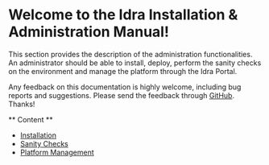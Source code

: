 # Welcome to the Idra Installation & Administration Manual!

This section provides the description of the administration functionalities. An
administrator should be able to install, deploy, perform the sanity checks on
the environment and manage the platform through the Idra Portal.

Any feedback on this documentation is highly welcome, including bug reports and
suggestions. Please send the feedback through
[GitHub](https://github.com/OPSILab/Idra). Thanks!

** Content **

-   [Installation](installation.md)
-   [Sanity Checks](sanitychecks.md)
-   [Platform Management](administration_gui.md)
